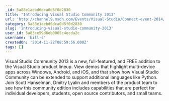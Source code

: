 ```yaml
---
_id: 5a88e1aebd6dca0d5f0d2830
title: "Introducing Visual Studio Community 2013"
url: 'http://channel9.msdn.com/Events/Visual-Studio/Connect-event-2014/040'
category: 5a88e1aebd6dca0d5f0d2830
slug: 'introducing-visual-studio-community-2013'
user_id: 5a83ce59d6eb0005c4ecda2c
username: 'bill-s'
createdOn: '2014-11-22T08:59:56.000Z'
tags: []
---
```


Visual Studio Community 2013 is a new, full-featured, and FREE addition to the Visual Studio product lineup. View demos that highlight multi-device apps across Windows, Android, and iOS, and that show how Visual Studio Community can be extended to support additional languages like Python. Join Scott Hanselman, Dmitry Lyalin and members of the product team to see how this community edition includes capabilities that are perfect for individual developers, students, open source contributors, and small teams.
